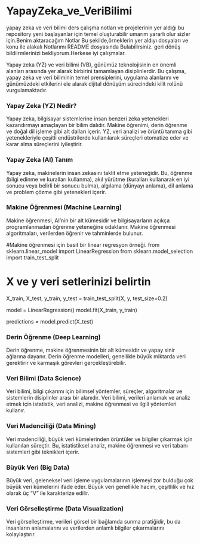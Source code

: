 # YapayZeka_ve_VeriBilimi
yapay zeka ve veri bilimi ders çalışma notları ve projelerinin yer aldığı bu repository yeni başlayanlar için temel oluşturabilir 
umarım yararlı olur sizler için.Benim aktaracağım Notlar Bu şekilde,örneklerin yer aldıyı dosyaları ve konu ile alakalı Notlarımı README dosyasında Bulabilirsiniz.
geri dönüş bildiirmlerinizi bekliyorum.Herkese iyi çalışmalar.



Yapay zeka (YZ) ve veri bilimi (VB), günümüz teknolojisinin en önemli alanları arasında yer alarak birbirini tamamlayan disiplinlerdir. Bu çalışma, yapay zeka ve veri biliminin temel prensiplerini, uygulama alanlarını ve günümüzdeki etkilerini ele alarak dijital dönüşüm sürecindeki kilit rolünü vurgulamaktadır.

### Yapay Zeka (YZ) Nedir?

Yapay zeka, bilgisayar sistemlerine insan benzeri zeka yetenekleri kazandırmayı amaçlayan bir bilim dalıdır. Makine öğrenimi, derin öğrenme ve doğal dil işleme gibi alt dalları içerir. YZ, veri analizi ve örüntü tanıma gibi yetenekleriyle çeşitli endüstrilerde kullanılarak süreçleri otomatize eder ve karar alma süreçlerini iyileştirir.


### Yapay Zeka (AI) Tanım
Yapay zeka, makinelerin insan zekasını taklit etme yeteneğidir. Bu, öğrenme (bilgi edinme ve kuralları kullanma), akıl yürütme (kuralları kullanarak en iyi sonucu veya belirli bir sonucu bulma), algılama (dünyayı anlama), dil anlama ve problem çözme gibi yetenekleri içerir.

### Makine Öğrenmesi (Machine Learning)
Makine öğrenmesi, AI’nin bir alt kümesidir ve bilgisayarların açıkça programlanmadan öğrenme yeteneğine odaklanır. Makine öğrenmesi algoritmaları, verilerden öğrenir ve tahminlerde bulunur.

#Makine öğrenmesi için basit bir linear regresyon örneği.
from sklearn.linear_model import LinearRegression
from sklearn.model_selection import train_test_split

# X ve y veri setlerinizi belirtin
X_train, X_test, y_train, y_test = train_test_split(X, y, test_size=0.2)

model = LinearRegression()
model.fit(X_train, y_train)

predictions = model.predict(X_test)



### Derin Öğrenme (Deep Learning)
Derin öğrenme, makine öğrenmesinin bir alt kümesidir ve yapay sinir ağlarına dayanır. Derin öğrenme modelleri, genellikle büyük miktarda veri gerektirir ve karmaşık görevleri gerçekleştirebilir.

### Veri Bilimi (Data Science)
Veri bilimi, bilgi çıkarımı için bilimsel yöntemler, süreçler, algoritmalar ve sistemlerin disiplinler arası bir alanıdır. Veri bilimi, verileri anlamak ve analiz etmek için istatistik, veri analizi, makine öğrenmesi ve ilgili yöntemleri kullanır.

### Veri Madenciliği (Data Mining)
Veri madenciliği, büyük veri kümelerinden örüntüler ve bilgiler çıkarmak için kullanılan süreçtir. Bu, istatistiksel analiz, makine öğrenmesi ve veri tabanı sistemleri gibi teknikleri içerir.

### Büyük Veri (Big Data)
Büyük veri, geleneksel veri işleme uygulamalarının işlemeyi zor bulduğu çok büyük veri kümelerini ifade eder. Büyük veri genellikle hacim, çeşitlilik ve hız olarak üç “V” ile karakterize edilir.

### Veri Görselleştirme (Data Visualization)
Veri görselleştirme, verileri görsel bir bağlamda sunma pratiğidir, bu da insanların anlamalarını ve verilerden anlamlı bilgiler çıkarmalarını kolaylaştırır.


